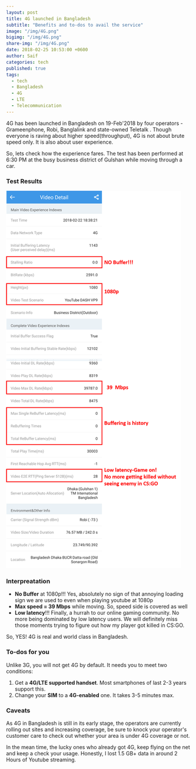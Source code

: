 ```yaml
---
layout: post  
title: 4G launched in Bangladesh
subtitle: "Benefits and to-dos to avail the service"
image: "/img/4G.png"
bigimg: "/img/4G.png"
share-img: "/img/4G.png"
date: 2018-02-25 10:53:00 +0600
author: Saif
categories: tech
published: true
tags:
  - tech
  - Bangladesh
  - 4G
  - LTE
  - Telecommunication
---
```

 
<style>

    article img {
    max-height: 100% !important;

}
</style>


4G has been launched in Bangladesh on 19-Feb'2018 by four operators - Grameenphone, Robi, Banglalink and state-owned Teletalk . Though everyone is raving about higher speed(throughput), 4G is not about brute speed only. It is also about user experience. 

So, lets check how the experience fares. The test has been performed at 6:30 PM at the busy business district of Gulshan while moving through a car.

### Test Results

![Video Experience](/img/4G_Test.png)



### Interpreatation

* **No Buffer** at 1080p!!! 
Yes, absolutely no sign of that annoying loading sign we are used to 
even when playing youtube at 1080p
* **Max speed = 39 Mbps** while moving. So, speed side is covered as well
* **Low latency**!!! Finally, a hurrah to our online gaming community. No more being dominated by low latency users. We will definitely miss those moments trying to figure out how my player got killed in CS:GO.


 So, YES! 4G is real and world class in Bangladesh. 
 
### To-dos for you

Unlike 3G, you will not get 4G by default. It needs you to meet two conditions:

1. Get a **4G/LTE supported handset**. Most smartphones of last 2-3 years support this.
2. Change your **SIM** to a **4G-enabled** one. It takes 3-5 minutes max.


### Caveats

 As 4G in Bangladesh is still in its early stage, the operators are currently rolling out sites and increasing coverage, be sure to knock your operator's customer care to check out whether your area is under 4G coverage or not.

 In the mean time, the lucky ones who already got 4G, keep flying on the net and keep a check your usage. Honestly, I lost 1.5 GB+ data in around 2 Hours of Youtube streaming.




